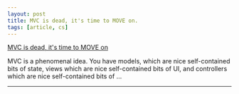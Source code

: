 ```yaml
---
layout: post
title: MVC is dead, it's time to MOVE on.
tags: [article, cs]
---
```


<!--more-->

[MVC is dead, it's time to MOVE on](https://cirw.in/blog/time-to-move-on)

MVC is a phenomenal idea. You have models, which are nice self-contained bits of state, views which are nice self-contained bits of UI, and controllers which are nice self-contained bits of …

---